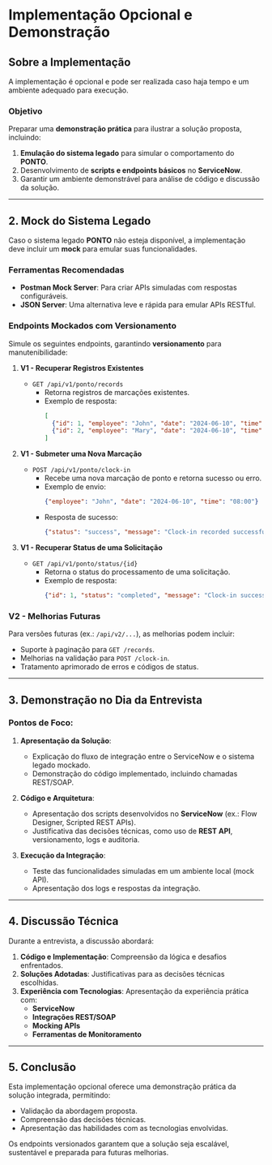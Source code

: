 
# Implementação Opcional e Demonstração

## **Sobre a Implementação**
A implementação é opcional e pode ser realizada caso haja tempo e um ambiente adequado para execução.

### **Objetivo**
Preparar uma **demonstração prática** para ilustrar a solução proposta, incluindo:  
1. **Emulação do sistema legado** para simular o comportamento do **PONTO**.  
2. Desenvolvimento de **scripts e endpoints básicos** no **ServiceNow**.  
3. Garantir um ambiente demonstrável para análise de código e discussão da solução.

---

## **2. Mock do Sistema Legado**
Caso o sistema legado **PONTO** não esteja disponível, a implementação deve incluir um **mock** para emular suas funcionalidades.

### **Ferramentas Recomendadas**  
- **Postman Mock Server**: Para criar APIs simuladas com respostas configuráveis.  
- **JSON Server**: Uma alternativa leve e rápida para emular APIs RESTful.  

### **Endpoints Mockados com Versionamento**  
Simule os seguintes endpoints, garantindo **versionamento** para manutenibilidade:

1. **V1 - Recuperar Registros Existentes**  
   - `GET /api/v1/ponto/records`  
     - Retorna registros de marcações existentes.  
     - Exemplo de resposta:
       ```json
       [
         {"id": 1, "employee": "John", "date": "2024-06-10", "time": "08:00"},
         {"id": 2, "employee": "Mary", "date": "2024-06-10", "time": "08:15"}
       ]
       ```  

2. **V1 - Submeter uma Nova Marcação**  
   - `POST /api/v1/ponto/clock-in`  
     - Recebe uma nova marcação de ponto e retorna sucesso ou erro.  
     - Exemplo de envio:
       ```json
       {"employee": "John", "date": "2024-06-10", "time": "08:00"}
       ```  
     - Resposta de sucesso:
       ```json
       {"status": "success", "message": "Clock-in recorded successfully."}
       ```  

3. **V1 - Recuperar Status de uma Solicitação**  
   - `GET /api/v1/ponto/status/{id}`  
     - Retorna o status do processamento de uma solicitação.  
     - Exemplo de resposta:
       ```json
       {"id": 1, "status": "completed", "message": "Clock-in successfully recorded in the system."}
       ```  

### **V2 - Melhorias Futuras**  
Para versões futuras (ex.: `/api/v2/...`), as melhorias podem incluir:  
- Suporte à paginação para `GET /records`.  
- Melhorias na validação para `POST /clock-in`.  
- Tratamento aprimorado de erros e códigos de status.

---

## **3. Demonstração no Dia da Entrevista**
### **Pontos de Foco:**
1. **Apresentação da Solução**:  
   - Explicação do fluxo de integração entre o ServiceNow e o sistema legado mockado.  
   - Demonstração do código implementado, incluindo chamadas REST/SOAP.  

2. **Código e Arquitetura**:  
   - Apresentação dos scripts desenvolvidos no **ServiceNow** (ex.: Flow Designer, Scripted REST APIs).  
   - Justificativa das decisões técnicas, como uso de **REST API**, versionamento, logs e auditoria.  

3. **Execução da Integração**:  
   - Teste das funcionalidades simuladas em um ambiente local (mock API).  
   - Apresentação dos logs e respostas da integração.  

---

## **4. Discussão Técnica**
Durante a entrevista, a discussão abordará:  
1. **Código e Implementação**: Compreensão da lógica e desafios enfrentados.  
2. **Soluções Adotadas**: Justificativas para as decisões técnicas escolhidas.  
3. **Experiência com Tecnologias**: Apresentação da experiência prática com:  
   - **ServiceNow**  
   - **Integrações REST/SOAP**  
   - **Mocking APIs**  
   - **Ferramentas de Monitoramento**  

---

## **5. Conclusão**
Esta implementação opcional oferece uma demonstração prática da solução integrada, permitindo:  
- Validação da abordagem proposta.  
- Compreensão das decisões técnicas.  
- Apresentação das habilidades com as tecnologias envolvidas.

Os endpoints versionados garantem que a solução seja escalável, sustentável e preparada para futuras melhorias. 
